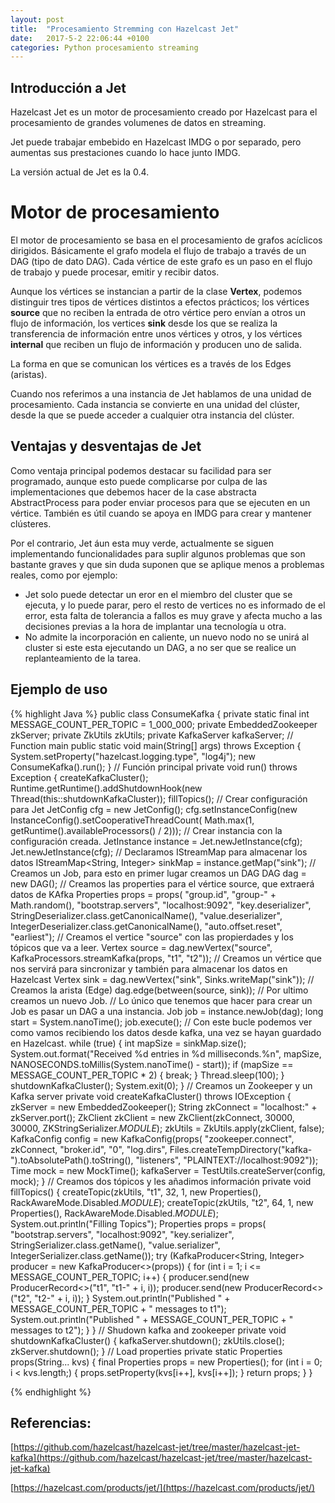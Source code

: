 ```yaml
---
layout: post
title:  "Procesamiento Stremming con Hazelcast Jet"
date:   2017-5-2 22:06:44 +0100
categories: Python procesamiento streaming
---
```

## Introducción a Jet

Hazelcast Jet es un motor de procesamiento creado por Hazelcast para el procesamiento de grandes volumenes de datos en streaming.

Jet puede trabajar embebido en Hazelcast IMDG o por separado, pero aumentas sus prestaciones cuando lo hace junto IMDG.

La versión actual de Jet es la 0.4.

# Motor de procesamiento 

El motor de procesamiento se basa en el procesamiento de grafos acíclicos dirigidos. Básicamente el grafo modela el flujo de trabajo a través de un DAG (tipo de dato DAG). Cada vértice de este grafo es un paso en el flujo de trabajo y puede procesar, emitir y recibir datos.

Aunque los vértices se instancian a partir de la clase **Vertex**, podemos distinguir tres tipos de vértices distintos a efectos prácticos; los vértices **source** que no reciben la entrada de otro vértice pero envían a otros un flujo de información, los vertices **sink** desde los que se realiza la transferencia de información entre unos vértices y otros, y los vértices **internal** que reciben un flujo de información y producen uno de salida.

La forma en que se comunican los vértices es a través de los Edges (aristas).

Cuando nos referimos a una instancia de Jet hablamos de una unidad de procesamiento. Cada instancia se convierte en una unidad del clúster, desde la que se puede acceder a cualquier otra instancia del clúster.



## Ventajas y desventajas de Jet

Como ventaja principal podemos destacar su facilidad para ser programado, aunque esto puede complicarse por culpa de las implementaciones que debemos hacer de la case abstracta AbstractProcess para poder enviar procesos para que se ejecuten en un vértice.  También es útil cuando se apoya en IMDG para crear y mantener clústeres.

Por el contrario, Jet áun esta muy verde, actualmente se siguen implementando funcionalidades para suplir algunos problemas que son bastante graves y que sin duda suponen que se aplique menos a problemas reales, como por ejemplo:

  - Jet solo puede detectar un eror en el miembro del cluster que se ejecuta, y lo puede parar, pero el resto de vertices no es informado de el error, esta falta de tolerancia a fallos es muy grave y afecta mucho a las decisiones previas a la hora de implantar una tecnología u otra.
  - No admite la incorporación en caliente, un nuevo nodo no se unirá al cluster si este esta ejecutando un DAG, a no ser que se realice un replanteamiento de la tarea.



## Ejemplo de uso 

{% highlight Java %}
    public class ConsumeKafka {
      private static final int MESSAGE_COUNT_PER_TOPIC = 1_000_000;
      private EmbeddedZookeeper zkServer;
      private ZkUtils zkUtils;
      private KafkaServer kafkaServer;
      // Function main
      public static void main(String[] args) throws Exception {
          System.setProperty("hazelcast.logging.type", "log4j");
          new ConsumeKafka().run();
      }
      // Función principal
      private void run() throws Exception {
          createKafkaCluster();
          Runtime.getRuntime().addShutdownHook(new Thread(this::shutdownKafkaCluster));
          fillTopics();
          // Crear configuración para Jet 
          JetConfig cfg = new JetConfig();
          cfg.setInstanceConfig(new InstanceConfig().setCooperativeThreadCount(
                  Math.max(1, getRuntime().availableProcessors() / 2)));
           // Crear instancia con la configuración creada.
          JetInstance instance = Jet.newJetInstance(cfg);
          Jet.newJetInstance(cfg);
          // Declaramos IStreamMap para almacenar los datos
          IStreamMap<String, Integer> sinkMap = instance.getMap("sink");
          // Creamos un Job, para esto en primer lugar creamos un DAG
          DAG dag = new DAG();
          // Creamos las properties para el vértice source, que extraerá datos de KAfka
          Properties props = props(
                  "group.id", "group-" + Math.random(),
                  "bootstrap.servers", "localhost:9092",
                  "key.deserializer", StringDeserializer.class.getCanonicalName(),
                  "value.deserializer", IntegerDeserializer.class.getCanonicalName(),
                  "auto.offset.reset", "earliest");
          // Creamos el vertice "source" con las propierdades y los tópicos que va a leer.
          Vertex source = dag.newVertex("source", KafkaProcessors.streamKafka(props, "t1", "t2"));
          // Creamos un vértice que nos servirá para sincronizar y también para almacenar los datos en Hazelcast
          Vertex sink = dag.newVertex("sink", Sinks.writeMap("sink"));
          // Creamos la arista (Edge)
          dag.edge(between(source, sink));
          // Por ultimo creamos un nuevo Job.
          // Lo único que tenemos que hacer para crear un Job es pasar un DAG a una instancia.
          Job job = instance.newJob(dag);
          long start = System.nanoTime();
          job.execute();
          // Con este bucle podemos ver como vamos recibiendo los datos desde kafka, una vez se hayan guardado en Hazelcast.
          while (true) {
              int mapSize = sinkMap.size();
              System.out.format("Received %d entries in %d milliseconds.%n",
                      mapSize, NANOSECONDS.toMillis(System.nanoTime() - start));
              if (mapSize == MESSAGE_COUNT_PER_TOPIC * 2) {
                  break;
              }
              Thread.sleep(100);
          }
          shutdownKafkaCluster();
          System.exit(0);
      }
      // Creamos un Zookeeper y un Kafka  server
      private void createKafkaCluster() throws IOException {
          zkServer = new EmbeddedZookeeper();
          String zkConnect = "localhost:" + zkServer.port();
          ZkClient zkClient = new ZkClient(zkConnect, 30000, 30000, ZKStringSerializer$.MODULE$);
          zkUtils = ZkUtils.apply(zkClient, false);
          KafkaConfig config = new KafkaConfig(props(
                  "zookeeper.connect", zkConnect,
                  "broker.id", "0",
                  "log.dirs", Files.createTempDirectory("kafka-").toAbsolutePath().toString(),
                  "listeners", "PLAINTEXT://localhost:9092"));
          Time mock = new MockTime();
          kafkaServer = TestUtils.createServer(config, mock);
      }
      // Creamos dos tópicos y les añadimos información
      private void fillTopics() {
          createTopic(zkUtils, "t1", 32, 1, new Properties(), RackAwareMode.Disabled$.MODULE$);
          createTopic(zkUtils, "t2", 64, 1, new Properties(), RackAwareMode.Disabled$.MODULE$);
          System.out.println("Filling Topics");
          Properties props = props(
                  "bootstrap.servers", "localhost:9092",
                  "key.serializer", StringSerializer.class.getName(),
                  "value.serializer", IntegerSerializer.class.getName());
          try (KafkaProducer<String, Integer> producer = new KafkaProducer<>(props)) {
              for (int i = 1; i <= MESSAGE_COUNT_PER_TOPIC; i++) {
                  producer.send(new ProducerRecord<>("t1", "t1-" + i, i));
                  producer.send(new ProducerRecord<>("t2", "t2-" + i, i));
              }
              System.out.println("Published " + MESSAGE_COUNT_PER_TOPIC + " messages to t1");
              System.out.println("Published " + MESSAGE_COUNT_PER_TOPIC + " messages to t2");
          }
      }
      // Shudown kafka and zookeeper
      private void shutdownKafkaCluster() {
          kafkaServer.shutdown();
          zkUtils.close();
          zkServer.shutdown();
      }
      // Load properties
      private static Properties props(String... kvs) {
          final Properties props = new Properties();
          for (int i = 0; i < kvs.length;) {
              props.setProperty(kvs[i++], kvs[i++]);
          }
          return props;
      }
    }

{% endhighlight %}



## Referencias:

[https://github.com/hazelcast/hazelcast-jet/tree/master/hazelcast-jet-kafka](https://github.com/hazelcast/hazelcast-jet/tree/master/hazelcast-jet-kafka)

[https://hazelcast.com/products/jet/](https://hazelcast.com/products/jet/)


